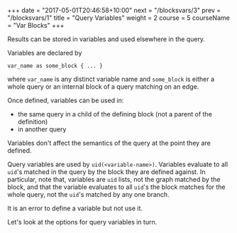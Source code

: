 +++
date = "2017-05-01T20:46:58+10:00"
next = "/blocksvars/3"
prev = "/blocksvars/1"
title = "Query Variables"
weight = 2
course = 5
courseName = "Var Blocks"
+++

Results can be stored in variables and used elsewhere in the query.

Variables are declared by

```
var_name as some_block { ... }
```

where `var_name` is any distinct variable name and `some_block` is either a
whole query or an internal block of a query matching on an edge.

Once defined, variables can be used in:

- the same query in a child of the defining block (not a parent of the
  definition)
- in another query

Variables don't affect the semantics of the query at the point they are defined.

Query variables are used by `uid(<variable-name>)`. Variables evaluate to all
`uid`'s matched in the query by the block they are defined against. In
particular, note that, variables are `uid` lists, not the graph matched by the
block, and that the variable evaluates to all `uid`'s the block matches for the
whole query, not the `uid`'s matched by any one branch.

It is an error to define a variable but not use it.

Let's look at the options for query variables in turn.
